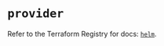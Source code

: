 # `provider`

Refer to the Terraform Registry for docs: [`helm`](https://registry.terraform.io/providers/hashicorp/helm/2.13.1/docs).

